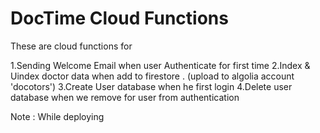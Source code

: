 # DocTime  Cloud Functions

These are cloud functions for

1.Sending Welcome Email when user Authenticate for first time
2.Index & Uindex doctor data when add to firestore . (upload to algolia account 'docotors')
3.Create User database when he first login
4.Delete user database when we remove for user from authentication


Note : 
While deploying 
